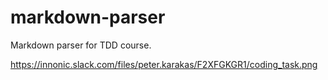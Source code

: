 # markdown-parser
Markdown parser for TDD course.

https://innonic.slack.com/files/peter.karakas/F2XFGKGR1/coding_task.png
